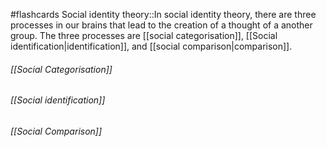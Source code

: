#flashcards 
Social identity theory::In social identity theory, there are three processes in our brains that lead to the creation of a thought of a another group. The three processes are [[social categorisation]], [[Social identification|identification]], and [[social comparison|comparison]].
<!--SR:!2023-11-06,1,210-->
###### [[Social Categorisation]]
###### [[Social identification]]
###### [[Social Comparison]]